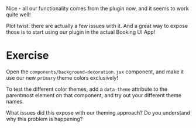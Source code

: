 Nice - all our functionality comes from the plugin now, and it seems to work quite well!

Plot twist: there are actually a few issues with it. And a great way to expose those is to start using our plugin in the actual Booking UI App!

# Exercise

Open the `components/background-decoration.jsx` component, and make it use our new `primary` theme colors exclusively!

To test the different color themes, add a `data-theme` attribute to the parentmost element on that component, and try out your different theme names.

What issues did this expose with our theming approach? Do you understand why this problem is happening?
